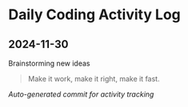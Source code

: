 # Daily Coding Activity Log

## 2024-11-30

Brainstorming new ideas

> Make it work, make it right, make it fast.

*Auto-generated commit for activity tracking*

